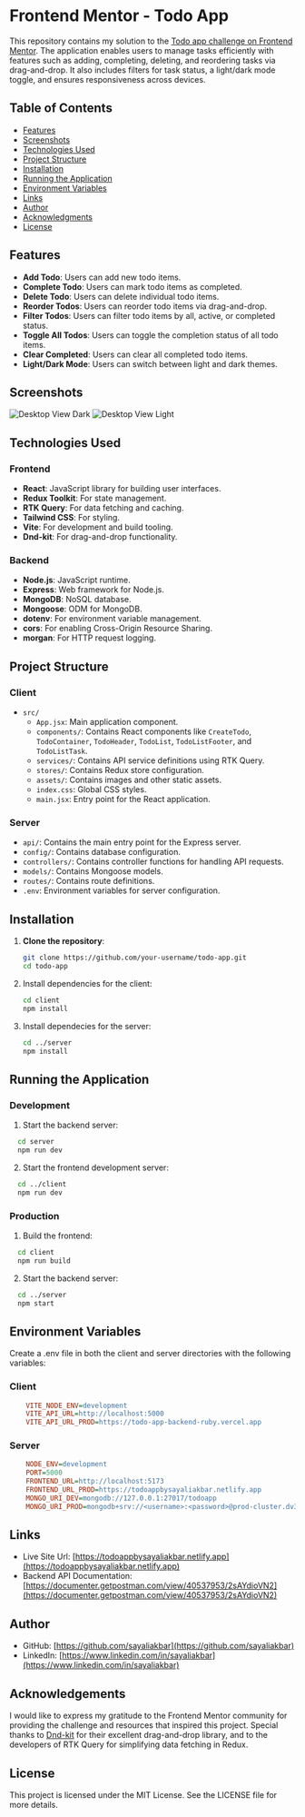 # Frontend Mentor - Todo App

This repository contains my solution to the [Todo app challenge on Frontend Mentor](https://www.frontendmentor.io/challenges/todo-app-Su1_KokOW). The application enables users to manage tasks efficiently with features such as adding, completing, deleting, and reordering tasks via drag-and-drop. It also includes filters for task status, a light/dark mode toggle, and ensures responsiveness across devices.

## Table of Contents

- [Features](#features)
- [Screenshots](#screenshots)
- [Technologies Used](#technologies-used)
- [Project Structure](#project-structure)
- [Installation](#installation)
- [Running the Application](#running-the-application)
- [Environment Variables](#environment-variables)
- [Links](#links)
- [Author](#author)
- [Acknowledgments](#acknowledgments)
- [License](#license)

## Features

- **Add Todo**: Users can add new todo items.
- **Complete Todo**: Users can mark todo items as completed.
- **Delete Todo**: Users can delete individual todo items.
- **Reorder Todos**: Users can reorder todo items via drag-and-drop.
- **Filter Todos**: Users can filter todo items by all, active, or completed status.
- **Toggle All Todos**: Users can toggle the completion status of all todo items.
- **Clear Completed**: Users can clear all completed todo items.
- **Light/Dark Mode**: Users can switch between light and dark themes.

## Screenshots

![Desktop View Dark](https://github.com/user-attachments/assets/2d3a0afc-aa22-4545-b289-10fd8bdebd3c)
![Desktop View Light](https://github.com/user-attachments/assets/7618eb32-9a62-4ee9-9543-f63f14a1b058)

## Technologies Used

### Frontend

- **React**: JavaScript library for building user interfaces.
- **Redux Toolkit**: For state management.
- **RTK Query**: For data fetching and caching.
- **Tailwind CSS**: For styling.
- **Vite**: For development and build tooling.
- **Dnd-kit**: For drag-and-drop functionality.

### Backend

- **Node.js**: JavaScript runtime.
- **Express**: Web framework for Node.js.
- **MongoDB**: NoSQL database.
- **Mongoose**: ODM for MongoDB.
- **dotenv**: For environment variable management.
- **cors**: For enabling Cross-Origin Resource Sharing.
- **morgan**: For HTTP request logging.

## Project Structure

### Client

- `src/`
  - `App.jsx`: Main application component.
  - `components/`: Contains React components like `CreateTodo`, `TodoContainer`, `TodoHeader`, `TodoList`, `TodoListFooter`, and `TodoListTask`.
  - `services/`: Contains API service definitions using RTK Query.
  - `stores/`: Contains Redux store configuration.
  - `assets/`: Contains images and other static assets.
  - `index.css`: Global CSS styles.
  - `main.jsx`: Entry point for the React application.

### Server

- `api/`: Contains the main entry point for the Express server.
- `config/`: Contains database configuration.
- `controllers/`: Contains controller functions for handling API requests.
- `models/`: Contains Mongoose models.
- `routes/`: Contains route definitions.
- `.env`: Environment variables for server configuration.

## Installation

1. **Clone the repository**:

   ```sh
   git clone https://github.com/your-username/todo-app.git
   cd todo-app
   ```

2. Install dependencies for the client:
   ```sh
   cd client
   npm install
   ```
3. Install dependecies for the server:
   ```sh
   cd ../server
   npm install
   ```

## Running the Application

### Development

1. Start the backend server:

```sh
  cd server
  npm run dev
```

2. Start the frontend development server:

```sh
  cd ../client
  npm run dev
```

### Production

1. Build the frontend:

```sh
  cd client
  npm run build
```

2. Start the backend server:

```sh
  cd ../server
  npm start
```

## Environment Variables

Create a .env file in both the client and server directories with the following variables:

### Client

```ini
    VITE_NODE_ENV=development
    VITE_API_URL=http://localhost:5000
    VITE_API_URL_PROD=https://todo-app-backend-ruby.vercel.app
```

### Server

```ini
    NODE_ENV=development
    PORT=5000
    FRONTEND_URL=http://localhost:5173
    FRONTEND_URL_PROD=https://todoappbysayaliakbar.netlify.app
    MONGO_URI_DEV=mongodb://127.0.0.1:27017/todoapp
    MONGO_URI_PROD=mongodb+srv://<username>:<password>@prod-cluster.dv35n.mongodb.net/todoapp?retryWrites=true&w=majority&appName=prod-cluster
```

## Links

- Live Site Url: [https://todoappbysayaliakbar.netlify.app](https://todoappbysayaliakbar.netlify.app)
- Backend API Documentation: [https://documenter.getpostman.com/view/40537953/2sAYdioVN2](https://documenter.getpostman.com/view/40537953/2sAYdioVN2)

## Author

- GitHub: [https://github.com/sayaliakbar](https://github.com/sayaliakbar)
- LinkedIn: [https://www.linkedin.com/in/sayaliakbar](https://www.linkedin.com/in/sayaliakbar)

## Acknowledgements

I would like to express my gratitude to the Frontend Mentor community for providing the challenge and resources that inspired this project. Special thanks to [Dnd-kit](https://dndkit.com/) for their excellent drag-and-drop library, and to the developers of RTK Query for simplifying data fetching in Redux.

## License

This project is licensed under the MIT License. See the LICENSE file for more details.
